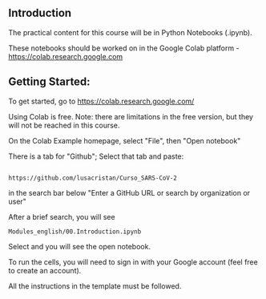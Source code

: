 ## Introduction

The practical content for this course will be in Python Notebooks (.ipynb).

These notebooks should be worked on in the Google Colab platform - https://colab.research.google.com


## Getting Started:

To get started, go to https://colab.research.google.com/

Using Colab is free. Note: there are limitations in the free version, but they will not be reached in this course.

On the Colab Example homepage, select "File", then "Open notebook"

There is a tab for "Github"; Select that tab and paste:
```

https://github.com/lusacristan/Curso_SARS-CoV-2
```
in the search bar below "Enter a GitHub URL or search by organization or user"

After a brief search, you will see
```
Modules_english/00.Introduction.ipynb
```
Select and you will see the open notebook.

To run the cells, you will need to sign in with your Google account (feel free to create an account).

All the instructions in the template must be followed.
